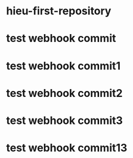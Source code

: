 # hieu-first-repository

# test webhook commit
# test webhook commit1
# test webhook commit2
# test webhook commit3
# test webhook commit13
